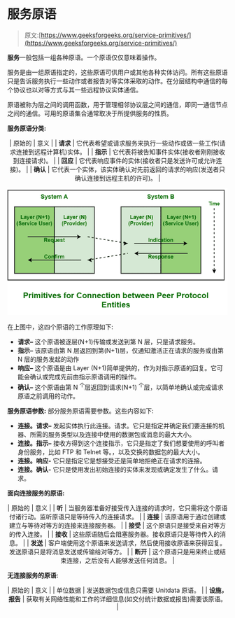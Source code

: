 # 服务原语

> 原文:[https://www.geeksforgeeks.org/service-primitives/](https://www.geeksforgeeks.org/service-primitives/)

**服务**一般包括一组各种原语。一个原语仅仅意味着操作。

服务是由一组原语指定的，这些原语可供用户或其他各种实体访问。所有这些原语只是告诉服务执行一些动作或者报告对等实体采取的动作。在分层结构中通信的每个协议也以对等方式与其一些远程协议实体通信。

原语被称为层之间的调用函数，用于管理相邻协议层之间的通信，即同一通信节点之间的通信。可用的原语集合通常取决于所提供服务的性质。

**服务原语分类:**

<center>

| 原始的 | 意义 |
| **请求** | 它代表希望或请求服务来执行一些动作或做一些工作(请求连接到远程计算机)实体。 |
| **指示** | 它代表将被告知事件实体(接收者刚刚接收到连接请求)。 |
| **回应** | 它代表响应事件的实体(接收者只是发送许可或允许连接)。 |
| **确认** | 它代表一个实体，该实体确认对先前返回的请求的响应(发送者只确认连接到远程主机的许可)。 |

</center>

![](img/8e17ccb1c13237c9522256200dcdd531.png)

在上图中，这四个原语的工作原理如下:

*   **请求–**
    这个原语被逐层(N+1)传输或发送到第 N 层，只是请求服务。
*   **指示–**
    该原语由第 N 层返回到第(N+1)层，仅通知激活正在请求的服务或由第 N 层的服务发起的动作
*   **响应–**
    这个原语是由 Layer (N+1)简单提供的，作为对指示原语的回复。它可能会确认或完成先前由指示原语调用的操作。
*   **确认–**
    这个原语由第 N <sup>个</sup>层返回到请求(N+1) <sup>个</sup>层，以简单地确认或完成请求原语之前调用的动作。

**服务原语参数:**
部分服务原语需要参数。这些内容如下:

*   **连接。请求–**
    发起实体执行此连接。请求。它只是指定并确定我们要连接的机器、所需的服务类型以及连接中使用的数据包或消息的最大大小。
*   **连接。指示–**
    接收方得到这个连接指示，它只是指定了我们想要使用的呼叫者身份服务，比如 FTP 和 Telnet 等。，以及交换的数据包的最大大小。
*   **连接。响应-**
    它只是指定它是想接受还是简单地拒绝正在请求的连接。
*   **连接。确认-**
    它只是使用发出初始连接的实体来发现或确定发生了什么。请求。

**面向连接服务的原语:**

<center>

| 原始的 | 意义 |
| **听** | 当服务器准备好接受传入连接的请求时，它只需将这个原语付诸行动。监听原语只是等待传入的连接请求。 |
| **连接** | 该原语用于通过创建或建立与等待对等方的连接来连接服务器。 |
| **接受** | 这个原语只是接受来自对等方的传入连接。 |
| **接收** | 这些原语随后会阻塞服务器。接收原语只是等待传入的消息。 |
| **发送** | 客户端使用这个原语来发送请求，然后使用接收原语来获得回复。发送原语只是将消息发送或传输给对等方。 |
| **断开** | 这个原语只是用来终止或结束连接，之后没有人能够发送任何消息。 |

</center>

**无连接服务的原语:**

<center>

| 原始的 | 意义 |
| 单位数据 | 发送数据包或信息只需要 Unitdata 原语。 |
| **设施，报告** | 获取有关网络性能和工作的详细信息(如交付统计数据或报告)需要该原语。 |

</center>